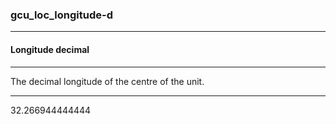 ### gcu_loc_longitude-d



------
#### Longitude decimal



------
The decimal longitude of the centre of the unit.



------
32.266944444444